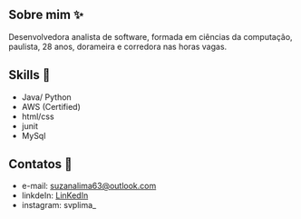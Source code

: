 ## Sobre mim ✨
Desenvolvedora analista de software, formada em ciências da computação, paulista, 
28 anos, dorameira e corredora nas horas vagas. 
## Skills :muscle:
* Java/ Python
* AWS (Certified)
* html/css
* junit
* MySql
## Contatos :love_letter:
* e-mail: suzanalima63@outlook.com
* linkdeIn: [LinKedIn](https://www.linkedin.com/in/suzana-lima/)
* instagram: svplima_

<!--
**SuzanaLima/suzanalima** is a ✨ _special_ ✨ repository because its `README.md` (this file) appears on your GitHub profile.

Here are some ideas to get you started:

- 🔭 I’m currently working on ...
- 🌱 I’m currently learning ...
- 👯 I’m looking to collaborate on ...
- 🤔 I’m looking for help with ...
- 💬 Ask me about ...
- 📫 How to reach me: ...
- 😄 Pronouns: ...
- ⚡ Fun fact: ...
-->
